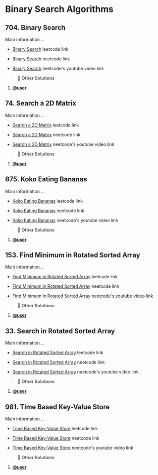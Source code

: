 # Binary Search Algorithms

## 704. Binary Search

Main information ...

- [Binary Search](https://leetcode.com/problems/binary-search/description/) leetcode link

- [Binary Search](url) neetcode link

- [Binary Search](url) neetcode's youtube video link

> :mega: **Other Solutions**

1. **[@user](url)**

<!-- line -->
<!-- line -->
<!-- line -->

## 74. Search a 2D Matrix

Main information ...

- [Search a 2D Matrix](https://leetcode.com/problems/search-a-2d-matrix/description/) leetcode link

- [Search a 2D Matrix](url) neetcode link

- [Search a 2D Matrix](url) neetcode's youtube video link

> :mega: **Other Solutions**

1. **[@user](url)**

<!-- line -->
<!-- line -->
<!-- line -->

## 875. Koko Eating Bananas

Main information ...

- [Koko Eating Bananas](https://leetcode.com/problems/koko-eating-bananas/description/) leetcode link

- [Koko Eating Bananas](url) neetcode link

- [Koko Eating Bananas](url) neetcode's youtube video link

> :mega: **Other Solutions**

1. **[@user](url)**

<!-- line -->
<!-- line -->
<!-- line -->

## 153. Find Minimum in Rotated Sorted Array

Main information ...

- [Find Minimum in Rotated Sorted Array](https://leetcode.com/problems/find-minimum-in-rotated-sorted-array/description/) leetcode link

- [Find Minimum in Rotated Sorted Array](url) neetcode link

- [Find Minimum in Rotated Sorted Array](url) neetcode's youtube video link

> :mega: **Other Solutions**

1. **[@user](url)**

<!-- line -->
<!-- line -->
<!-- line -->

## 33. Search in Rotated Sorted Array

Main information ...

- [Search in Rotated Sorted Array](https://leetcode.com/problems/search-in-rotated-sorted-array/description/) leetcode link

- [Search in Rotated Sorted Array](url) neetcode link

- [Search in Rotated Sorted Array](url) neetcode's youtube video link

> :mega: **Other Solutions**

1. **[@user](url)**

<!-- line -->
<!-- line -->
<!-- line -->

## 981. Time Based Key-Value Store

Main information ...

- [Time Based Key-Value Store](https://leetcode.com/problems/time-based-key-value-store/description/) leetcode link

- [Time Based Key-Value Store](url) neetcode link

- [Time Based Key-Value Store](url) neetcode's youtube video link

> :mega: **Other Solutions**

1. **[@user](url)**

<!-- line -->
<!-- line -->
<!-- line -->
